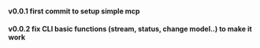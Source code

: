 #### v0.0.1 first commit to setup simple mcp
#### v0.0.2 fix CLI basic functions (stream, status, change model..) to make it work
